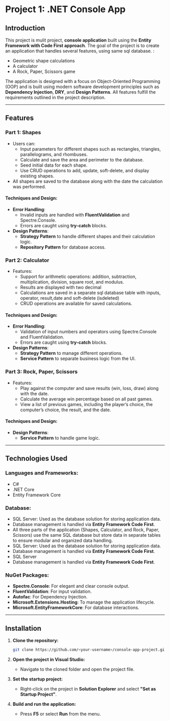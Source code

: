 # Project 1: .NET Console App

## Introduction
This project is mulit project, **console application** built using the **Entity Framework with Code First approach**. The goal of the project is to create an application that handles several features, using same sql database. :

- Geometric shape calculations
- A calculator
- A Rock, Paper, Scissors game

The application is designed with a focus on Object-Oriented Programming (OOP) and is built using modern software development principles such as **Dependency Injection**, **DRY**, and **Design Patterns**. All features fulfill the requirements outlined in the project description.

---

## Features

### **Part 1: Shapes**
- Users can:
  - Input parameters for different shapes such as rectangles, triangles, parallelograms, and rhombuses.
  - Calculate and save the area and perimeter to the database.
  - Seed initial data for each shape.
  - Use CRUD operations to add, update, soft-delete, and display existing shapes.
- All shapes are saved to the database along with the date the calculation was performed.

#### Techniques and Design:
- **Error Handling**:
  - Invalid inputs are handled with **FluentValidation** and Spectre.Console.
  - Errors are caught using **try-catch** blocks.
- **Design Patterns**:
  - **Strategy Pattern** to handle different shapes and their calculation logic.
  - **Repository Pattern** for database access.

### **Part 2: Calculator**
- Features:
  - Support for arithmetic operations: addition, subtraction, multiplication, division, square root, and modulus.
  - Results are displayed with two decimal
  - Calculations are saved in a separate sql database table with inputs, operator, result,date and soft-delete (isdeleted)
  - CRUD operations are available for saved calculations.

#### Techniques and Design:
- **Error Handling**:
  - Validation of input numbers and operators using Spectre.Console and FluentValidation.
  -  Errors are caught using **try-catch** blocks.
- **Design Patterns**:
  - **Strategy Pattern** to manage different operations.
  - **Service Pattern** to separate business logic from the UI.

### **Part 3: Rock, Paper, Scissors**
- Features:
  - Play against the computer and save results (win, loss, draw) along with the date.
  - Calculate the average win percentage based on all past games.
  - View a list of previous games, including the player’s choice, the computer’s choice, the result, and the date.

#### Techniques and Design:
- **Design Patterns**:
  - **Service Pattern** to handle game logic.

---

## Technologies Used

### **Languages and Frameworks:**
- C#
- .NET Core
- Entity Framework Core

### **Database:**
- SQL Server: Used as the database solution for storing application data.
- Database management is handled via **Entity Framework Code First**.
- All three parts of the application (Shapes, Calculator, and Rock, Paper, Scissors) use the same SQL database but store data in separate tables to ensure modular and organized data handling.
- SQL Server: Used as the database solution for storing application data.
- Database management is handled via **Entity Framework Code First**.
- SQL Server
- Database management is handled via **Entity Framework Code First**.

### **NuGet Packages:**
- **Spectre.Console**: For elegant and clear console output.
- **FluentValidation**: For input validation.
- **Autofac**: For Dependency Injection.
- **Microsoft.Extensions.Hosting**: To manage the application lifecycle.
- **Microsoft.EntityFrameworkCore**: For database interactions.

---

## Installation

1. **Clone the repository:**
   ```bash
   git clone https://github.com/<your-username>/console-app-project.git
   ```

2. **Open the project in Visual Studio:**
   - Navigate to the cloned folder and open the project file.

3. **Set the startup project:**
   - Right-click on the project in **Solution Explorer** and select **"Set as Startup Project"**.

4. **Build and run the application:**
   - Press **F5** or select **Run** from the menu.


